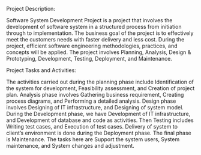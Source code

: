 Project Description:


Software System Development Project is a project that involves the development of software system in a structured process from initiation through to implementation. The business goal of the project is to effectively meet the customers needs with faster delivery and less cost. During the project, efficient software engineering methodologies, practices, and concepts will be applied. The project involves Planning, Analysis, Design & Prototyping, Development, Testing, Deployment, and Maintenance.


Project Tasks and Activities:

The activities carried out during the planning phase include Identification of the system for development, Feasibility assessment, and Creation of project plan. 
Analysis phase involves Gathering business requirement, Creating process diagrams, and Performing a detailed analysis.
Design phase involves Designing of IT infrastructure, and Designing of system model.
During the Development phase, we have Development of IT infrastructure, and Development of database and code as activities.
Then Testing includes Writing test cases, and Execution of test cases.
Delivery of system to client’s environment is done during the Deployment phase.
The final phase is Maintenance. The tasks here are Support the system users, System maintenance, and System changes and adjustment.
